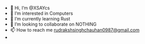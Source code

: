 - 👋 Hi, I’m @XSAYcs
- 👀 I’m interested in Computers
- 🌱 I’m currently learning Rust
- 💞️ I’m looking to collaborate on NOTHING
- 📫 How to reach me rudrakshsinghchauhan0987@gmail.com
-

<!---
XSAYcs/XSAYcs is a ✨ special ✨ repository because its `README.md` (this file) appears on your GitHub profile.
You can click the Preview link to take a look at your changes.
--->
